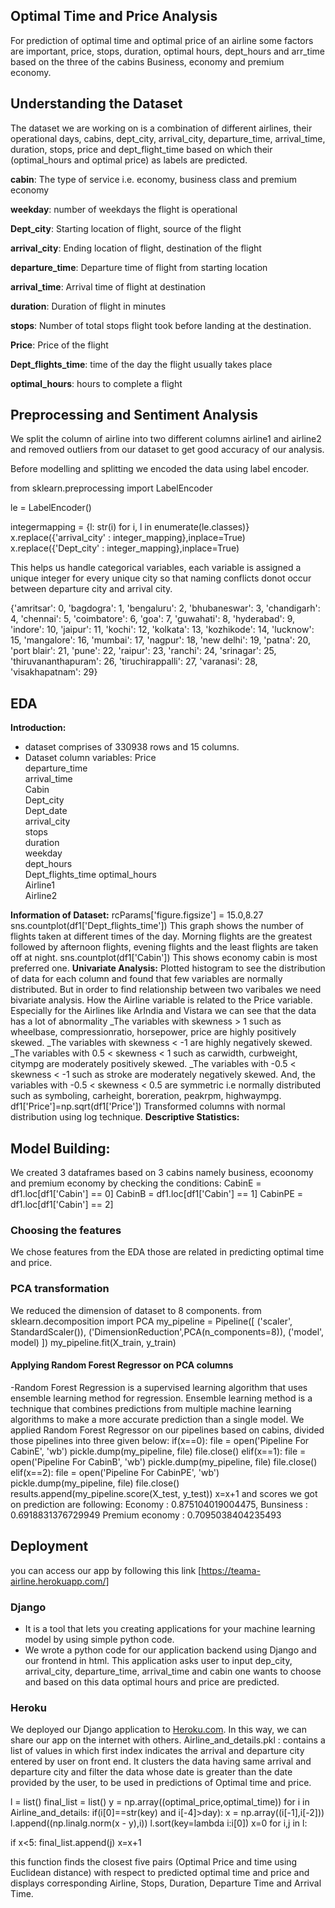 ## Optimal Time and Price Analysis

For prediction of optimal time and optimal price of an airline some factors are important, price, stops, duration, optimal hours, dept_hours and arr_time based on the three of the cabins Business, economy and premium economy.

## Understanding the Dataset

The dataset we are working on is a combination of different airlines, their operational days, cabins, dept_city, arrival_city, departure_time, arrival_time, duration, stops, price and dept_flight_time based on which their (optimal_hours and optimal price) as labels are predicted.

**cabin**: The type of service i.e. economy, business class and premium economy

**weekday**: number of weekdays the flight is operational

**Dept_city**: Starting location of flight, source of the flight

**arrival_city**: Ending location of flight, destination of the flight

**departure_time**: Departure time of flight from starting location

**arrival_time**: Arrival time of flight at destination

**duration**: Duration of flight in minutes

**stops**: Number of total stops flight took before landing at the destination.

**Price**: Price of the flight

**Dept_flights_time**: time of the day the flight usually takes place

**optimal_hours**: hours to complete a flight

## Preprocessing and Sentiment Analysis

We split the column of airline into two different columns airline1 and airline2 and removed outliers from our dataset to get good accuracy of our analysis.

Before modelling and splitting we encoded the data using label encoder.

from sklearn.preprocessing import LabelEncoder

le = LabelEncoder()

integermapping = {l: str(i) for i, l in enumerate(le.classes)}
x.replace({'arrival_city' : integer_mapping},inplace=True)
x.replace({'Dept_city' : integer_mapping},inplace=True)

This helps us handle categorical variables, each variable is assigned a unique integer for every unique city so that naming conflicts donot occur between departure city and arrival city.

{'amritsar': 0, 'bagdogra': 1, 'bengaluru': 2, 'bhubaneswar': 3, 'chandigarh': 4, 'chennai': 5, 'coimbatore': 6, 'goa': 7, 'guwahati': 8, 'hyderabad': 9, 'indore': 10, 'jaipur': 11, 'kochi': 12, 'kolkata': 13, 'kozhikode': 14, 'lucknow': 15, 'mangalore': 16, 'mumbai': 17, 'nagpur': 18, 'new delhi': 19, 'patna': 20, 'port blair': 21, 'pune': 22, 'raipur': 23, 'ranchi': 24, 'srinagar': 25, 'thiruvananthapuram': 26, 'tiruchirappalli': 27, 'varanasi': 28, 'visakhapatnam': 29}

## EDA

**Introduction:**

- dataset comprises of 330938 rows and 15 columns.
- Dataset column variables:
  Price  
  departure_time  
  arrival_time  
  Cabin  
  Dept_city  
  Dept_date  
  arrival_city  
  stops  
  duration  
  weekday  
  dept_hours  
  Dept_flights_time
  optimal_hours  
  Airline1  
  Airline2

**Information of Dataset:**
rcParams['figure.figsize'] = 15.0,8.27
sns.countplot(df1['Dept_flights_time'])
This graph shows the number of flights taken at different times of the day. Morning flights are the greatest followed by afternoon flights, evening flights and the least flights are taken off at night.
sns.countplot(df1['Cabin'])
This shows economy cabin is most preferred one.
**Univariate Analysis:**
Plotted histogram to see the distribution of data for each column and found that few variables are normally distributed. But in order to find relationship between two varibales we need bivariate analysis.
How the Airline variable is related to the Price variable.
Especially for the Airlines like ArIndia and Vistara we can see that the data has a lot of abnormality
\_The variables with skewness > 1 such as wheelbase, compressionratio, horsepower, price are highly positively skewed.
\_The variables with skewness < -1 are highly negatively skewed.
\_The variables with 0.5 < skewness < 1 such as carwidth, curbweight, citympg are moderately positively skewed.
\_The variables with -0.5 < skewness < -1 such as stroke are moderately negatively skewed.
And, the variables with -0.5 < skewness < 0.5 are symmetric i.e normally distributed such as symboling, carheight, boreration, peakrpm, highwaympg.
df1['Price']=np.sqrt(df1['Price'])
Transformed columns with normal distribution using log technique.
**Descriptive Statistics:**

## Model Building:

We created 3 dataframes based on 3 cabins namely business, ecoonomy and premium economy by checking the conditions:
CabinE = df1.loc[df1['Cabin'] == 0]
CabinB = df1.loc[df1['Cabin'] == 1]
CabinPE = df1.loc[df1['Cabin'] == 2]

### Choosing the features

We chose features from the EDA those are related in predicting optimal time and price.

### PCA transformation

We reduced the dimension of dataset to 8 components.
from sklearn.decomposition import PCA
my_pipeline = Pipeline([
('scaler', StandardScaler()),
('DimensionReduction',PCA(n_components=8)),
('model', model)
])
my_pipeline.fit(X_train, y_train)

#### Applying Random Forest Regressor on PCA columns

-Random Forest Regression is a supervised learning algorithm that uses ensemble learning method for regression. Ensemble learning method is a technique that combines predictions from multiple machine learning algorithms to make a more accurate prediction than a single model.
We applied Random Forest Regressor on our pipelines based on cabins, divided those pipelines into three given below:
if(x==0):
file = open('Pipeline For CabinE', 'wb')
pickle.dump(my_pipeline, file)
file.close()
elif(x==1):
file = open('Pipeline For CabinB', 'wb')
pickle.dump(my_pipeline, file)
file.close()
elif(x==2):
file = open('Pipeline For CabinPE', 'wb')
pickle.dump(my_pipeline, file)
file.close()
results.append(my_pipeline.score(X_test, y_test))
x=x+1
and scores we got on prediction are following:
Economy : 0.875104019004475,
Bunsiness : 0.6918831376729949
Premium economy : 0.7095038404235493

## Deployment

you can access our app by following this link [https://teama-airline.herokuapp.com/]

### Django

- It is a tool that lets you creating applications for your machine learning model by using simple python code.
- We wrote a python code for our application backend using Django and our frontend in html. This application asks user to input dep_city, arrival_city, departure_time, arrival_time and cabin one wants to choose and based on this data optimal hours and price are predicted.

### Heroku

We deployed our Django application to [ Heroku.com](https://teama-airline.herokuapp.com/). In this way, we can share our app on the internet with others.
Airline_and_details.pkl : contains a list of values in which first index indicates the arrival and departure city entered by user on front end. It clusters the data having same arrival and departure city and filter the data whose date is greater than the date provided by the user, to be used in predictions of Optimal time and price.

l = list()
final_list = list()
y = np.array((optimal_price,optimal_time))
for i in Airline_and_details:
if(i[0]==str(key) and i[-4]>day):
x = np.array((i[-1],i[-2]))
l.append((np.linalg.norm(x - y),i))
l.sort(key=lambda i:i[0])
x=0
for i,j in l:

<!-- to get nearest five optimal time and price -->

if x<5:
final_list.append(j)
x=x+1

this function finds the closest five pairs (Optimal Price and time using Euclidean distance) with respect to predicted optimal time and price and displays corresponding Airline, Stops, Duration, Departure Time and Arrival Time.
